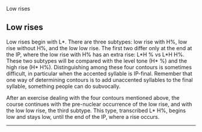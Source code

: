 Low rises <!-- function FrameUpdate(URL1, URL2) { parent.audio.location.href = URL1; parent.display.location.href = URL2; } // -->

Low rises
---------

Low rises begin with L\*. There are three subtypes: low rise with H%, low rise without H%, and the low low rise. The first two differ only at the end at the IP, where the low rise with H% has an extra rise: L\*H % vs L\*H H%. These two subtypes will be compared with the level tone (H\* %) and the high rise (H\* H%). Distinguishing among these four contours is sometimes difficult, in particular when the accented syllable is IP-final. Remember that one way of determining contours is to add unaccented syllables to the final syllable, something people can do subvocally.

After an exercise dealing with the four contours mentioned above, the course continues with the pre-nuclear occurrence of the low rise, and with the low low rise, the third subtype. This type, transcribed L\* H%, begins low and stays low, until the end of the IP, where a rise occurs.

* * *

